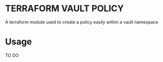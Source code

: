 # TERRAFORM VAULT POLICY

A terraform module used to create a policy easily within a vault namespace

# Usage

TO DO
